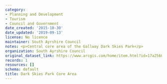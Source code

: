 ```yaml
---
category:
- Planning and Development
- Tourism
- Council and Government
date_created: '2015-10-30'
date_updated: '2019-09-13'
license: No licence
maintainer: South Ayrshire Council
notes: <p>Central core area of the Gallway Dark Skies Park</p>
organization: South Ayrshire Council
original_dataset_link: https://www.arcgis.com/home/item.html?id=17a25600d18f42538dac2997aa6369fa
records: 1
resources: []
schema: default
title: Dark Skies Park Core Area
---
```

